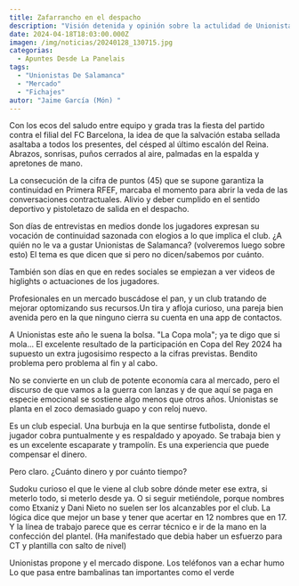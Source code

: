 ```yaml
---
title: Zafarrancho en el despacho
description: "Visión detenida y opinión sobre la actulidad de Unionistas de Salamanca . "
date: 2024-04-18T18:03:00.000Z
imagen: /img/noticias/20240128_130715.jpg
categorias:
  - Apuntes Desde La Panelais
tags:
  - "Unionistas De Salamanca"
  - "Mercado"
  - "Fichajes"
autor: "Jaime García (Món) "
---
```

Con los ecos del saludo entre equipo y grada tras la fiesta del partido contra el filial del FC Barcelona, la idea de que la salvación estaba sellada asaltaba a todos los presentes, del césped al último escalón del Reina. Abrazos, sonrisas, puños cerrados al aire,  palmadas en la espalda y apretones de mano. 

La consecución de la cifra de puntos (45)  que se supone garantiza la continuidad en Primera RFEF,  marcaba el momento   para abrir la veda de las conversaciones contractuales. Alivio y deber cumplido en el sentido deportivo y pistoletazo de salida en el despacho. 



Son días de entrevistas en medios donde los jugadores expresan su vocación de continuidad sazonada con elogios a lo que implica el club. ¿A quién no le va a gustar Unionistas de Salamanca?  (volveremos luego sobre esto) El tema es que dicen que si pero no dicen/sabemos  por cuánto.

También son días en que en redes sociales  se empiezan a ver videos de higlights o actuaciones de los jugadores.

Profesionales en un mercado buscádose el pan, y un club tratando de mejorar optomizando sus recursos.Un tira y afloja curioso,  una pareja bien avenida pero en la que ninguno cierra su cuenta en una app de contactos.



A Unionistas este año le suena la bolsa. "La Copa mola"; ya te digo que si mola... El excelente resultado de la participación en  Copa del Rey 2024 ha supuesto un extra jugosisimo respecto a la cifras previstas. Bendito problema pero problema al fin y al cabo.

No se convierte en un club de potente economía cara al mercado,  pero el discurso de que vamos a la guerra con lanzas y de que aquí se paga en especie emocional se sostiene algo menos que otros años. Unionistas se planta en el zoco demasiado  guapo y con reloj nuevo.

Es un club especial. Una burbuja en la que sentirse futbolista, donde el jugador cobra puntualmente y es respaldado y apoyado. Se trabaja bien y es un excelente escaparate y trampolín. Es una experiencia que puede compensar el dinero. 

Pero claro. ¿Cuánto dinero y  por cuánto tiempo?  

Sudoku curioso el que le viene al club sobre dónde meter ese extra, si meterlo todo, si meterlo desde ya. O si seguir metiéndole, porque nombres como Etxaniz y Dani Nieto no suelen ser los alcanzables por el club. La lógica dice que mejor un base y tener que acertar en 12 nombres que en 17. Y la línea de trabajo parece que es cerrar técnico e ir de la mano en la confección del plantel. (Ha manifestado que debia haber un esfuerzo para CT y plantilla con salto de nivel) 



Unionistas propone y el mercado dispone. Los teléfonos van a echar humo Lo que pasa entre bambalinas tan importantes como el verde
